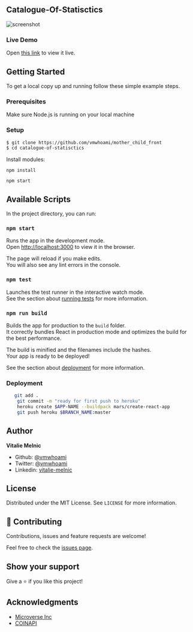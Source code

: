 ## Catalogue-Of-Statisctics

![screenshot](./mother_child_front.gif)

### Live Demo

Open [this link](https://mother-child.netlify.app/) to view it live.

## Getting Started

To get a local copy up and running follow these simple example steps.

### Prerequisites

Make sure Node.js is running on your local machine

### Setup

```bash
$ git clone https://github.com/vmwhoami/mother_child_front
$ cd catalogue-of-statisctics
```

Install modules:

```
npm install
```

```
npm start
```

## Available Scripts

In the project directory, you can run:

### `npm start`

Runs the app in the development mode.\
Open [http://localhost:3000](http://localhost:3000) to view it in the browser.

The page will reload if you make edits.\
You will also see any lint errors in the console.

### `npm test`

Launches the test runner in the interactive watch mode.\
See the section about [running tests](https://facebook.github.io/create-react-app/docs/running-tests) for more information.

### `npm run build`

Builds the app for production to the `build` folder.\
It correctly bundles React in production mode and optimizes the build for the best performance.

The build is minified and the filenames include the hashes.\
Your app is ready to be deployed!

See the section about [deployment](https://facebook.github.io/create-react-app/docs/deployment) for more information.

### Deployment

```bash
   git add .
    git commit -m "ready for first push to heroku"
    heroku create $APP-NAME --buildpack mars/create-react-app
    git push heroku $BRANCH_NAME:master
```

## Author

**Vitalie Melnic**

- Github: [@vmwhoami](https://github.com/vmwhoami/)
- Twitter: [@vmwhoami](https://twitter.com/vmwhoami)
- Linkedin: [vitalie-melnic](https://www.linkedin.com/in/vitalie-melnic/)

## License

Distributed under the MIT License. See `LICENSE` for more information.

## 🤝 Contributing

Contributions, issues and feature requests are welcome!

Feel free to check the [issues page](https://github.com/vmwhoami/mother_child_front/issues).

## Show your support

Give a ⭐️ if you like this project!

## Acknowledgments

- [Microverse Inc](https://www.microverse.org/)
- [COINAPI](https://www.coinapi.io/)
